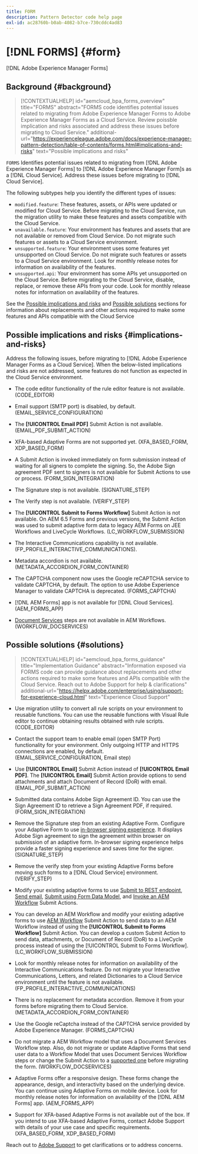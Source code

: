 ```yaml
---
title: FORM
description: Pattern Detector code help page
exl-id: ac28760b-b0ab-4082-b7ce-730cddc4ad83
---
```

# [!DNL FORMS] {#form}

[!DNL Adobe Experience Manager Forms]

## Background {#background}

>[!CONTEXTUALHELP]
>id="aemcloud_bpa_forms_overview"
>title="FORMS"
>abstract="FORMS code identifies potential issues related to migrating from Adobe Experience Manager Forms to Adobe Experience Manager Forms as a Cloud Service. Review poissble implication and risks associated and address these issues before migrating to Cloud Service."
>additional-url="https://experienceleague.adobe.com/docs/experience-manager-pattern-detection/table-of-contents/forms.html#implications-and-risks" text="Possible implications and risks"

`FORMS` Identifies potential issues related to migrating from [!DNL Adobe Experience Manager Forms] to [!DNL Adobe Experience Manager Form]s as a [!DNL Cloud Service]. Address these issues before migrating to [!DNL Cloud Service].

The following subtypes help you identify the different types of issues:

* `modified.feature`: These features, assets, or APIs were updated or modified for Cloud Service. Before migrating to the Cloud Service, run the migration utility to make these features and assets compatible with the Cloud Service.  
* `unavailable.feature`: Your environment has features and assets that are not available or removed from Cloud Service. Do not migrate such features or assets to a Cloud Service environment.
* `unsupported.feature`: Your environment uses some features yet unsupported on Cloud Service. Do not migrate such features or assets to a Cloud Service environment. Look for monthly release notes for information on availability of the features.
* `unsupported.api`: Your environment has some APIs yet unsupported on the Cloud Service. Before migrating to the Cloud Service, disable, replace, or remove these APIs from your code. Look for monthly release notes for information on availability of the features.

See the [Possible implications and risks](#implications-and-risks) and [Possible solutions](#solutions) sections for information about replacements and other actions required to make some features and APIs compatible with the Cloud Service

## Possible implications and risks {#implications-and-risks}

Address the following issues, before migrating to [!DNL Adobe Experience Manager Forms as a Cloud Service]. When the below-listed implications and risks are not addressed, some features do not function as expected in the Cloud Service environment.

* The code editor functionality of the rule editor feature is not available. (CODE_EDITOR)

* Email support (SMTP port) is disabled, by default. (EMAIL_SERVICE_CONFIGURATION)

* The **[!UICONTROL Email PDF]** Submit Action is not available.(EMAIL_PDF_SUBMIT_ACTION)

* XFA-based Adaptive Forms are not supported yet. (XFA_BASED_FORM, XDP_BASED_FORM)

* A Submit Action is invoked immediately on form submission instead of waiting for all signers to complete the signing. So, the Adobe Sign agreement PDF sent to signers is not available for Submit Actions to use or process. (FORM_SIGN_INTEGRATION)  

* The Signature step is not available. (SIGNATURE_STEP)

* The Verify step is not available. (VERIFY_STEP)

* The **[!UICONTROL Submit to Forms Workflow]** Submit Action is not available. On AEM 6.5 Forms and previous versions, the Submit Action was used to submit adaptive form data to legacy AEM Forms on JEE Workflows and LiveCycle Workflows. (LC_WORKFLOW_SUBMISSION)

* The Interactive Communications capability is not available.  (FP_PROFILE_INTERACTIVE_COMMUNICATIONS).

* Metadata accordion is not available. (METADATA_ACCORDION_FORM_CONTAINER)

* The CAPTCHA component now uses the Google reCAPTCHA service to validate CAPTCHA, by default. The option to use Adobe Experience Manager to validate CAPTCHA is deprecated. (FORMS_CAPTCHA)

* [!DNL AEM Forms] app is not available for [!DNL Cloud Services]. (AEM_FORMS_APP)

* [Document Services](https://experienceleague.adobe.com/docs/experience-manager-65/forms/install-aem-forms/osgi-installation/install-configure-document-services.html?lang=en#deployment-topology) steps are not available in AEM Workflows. (WORKFLOW_DOCSERVICES)

## Possible solutions {#solutions}

>[!CONTEXTUALHELP]
>id="aemcloud_bpa_forms_guidance"
>title="Implementation Guidance"
>abstract="Information exposed via FORMS code can provide guidance about replacements and other actions required to make some features and APIs compatible with the Cloud Service. Reach out to Adobe Support for help & clarifications"
>additional-url="https://helpx.adobe.com/enterprise/using/support-for-experience-cloud.html" text="Experience Cloud Support"

* Use migration utility to convert all rule scripts on your environment to reusable functions. You can use the reusable functions with Visual Rule editor to continue obtaining results obtained with rule scripts. (CODE_EDITOR)

* Contact the support team to enable email (open SMTP Port) functionality for your environment. Only outgoing HTTP and HTTPS connections are enabled, by default. (EMAIL_SERVICE_CONFIGURATION, Email step)

* Use **[!UICONTROL Email]** Submit Action instead of **[!UICONTROL Email PDF]**. The **[!UICONTROL Email]** Submit Action provide options to send attachments and attach Document of Record (DoR) with email. (EMAIL_PDF_SUBMIT_ACTION)

* Submitted data contains Adobe Sign Agreement ID. You can use the Sign Agreement ID to retrieve a Sign Agreement PDF, if required.  (FORM_SIGN_INTEGRATION)

* Remove the Signature step from an existing Adaptive Form. Configure your Adaptive Form to use [in-browser signing experience](https://medium.com/adobetech/using-adobe-sign-to-e-sign-an-adaptive-form-heres-the-best-way-to-do-it-dc3e15f9b684). It displays Adobe Sign agreement to sign the agreement within browser on submission of an adaptive form. In-browser signing experience helps provide a faster signing experience and saves time for the signer. (SIGNATURE_STEP)

* Remove the verify step from your existing Adaptive Forms before moving such forms to a [!DNL Cloud Service] environment. (VERIFY_STEP)

* Modify your existing adaptive forms to use [Submit to REST endpoint](https://experienceleague.adobe.com/docs/experience-manager-forms-cloud-service/forms/create-an-adaptive-form/configure-submit-actions-and-metadata-submission/configuring-submit-actions.html#submit-to-rest-endpoint), [Send email](https://experienceleague.adobe.com/docs/experience-manager-forms-cloud-service/forms/create-an-adaptive-form/configure-submit-actions-and-metadata-submission/configuring-submit-actions.html#send-email), [Submit using Form Data Model](https://experienceleague.adobe.com/docs/experience-manager-forms-cloud-service/forms/create-an-adaptive-form/configure-submit-actions-and-metadata-submission/configuring-submit-actions.html#submit-using-form-data-model), and [Invoke an AEM Workflow](https://experienceleague.adobe.com/docs/experience-manager-forms-cloud-service/forms/create-an-adaptive-form/configure-submit-actions-and-metadata-submission/configuring-submit-actions.html#invoke-an-aem-workflow) Submit Actions.

* You can develop an AEM Workflow and modify your existing adaptive forms to use [AEM Workflow](https://experienceleague.adobe.com/docs/experience-manager-forms-cloud-service/forms/create-an-adaptive-form/configure-submit-actions-and-metadata-submission/configuring-submit-actions.html#invoke-an-aem-workflow) Submit Action to send data to an AEM Workflow instead of using the **[!UICONTROL Submit to Forms Workflow]** Submit Action. You can develop a custom Submit Action to send data, attachments, or Document of Record (DoR) to a LiveCycle process instead of using the [!UICONTROL Submit to Forms Workflow]. (LC_WORKFLOW_SUBMISSION)

* Look for monthly release notes for information on availability of the Interactive Communications feature. Do not migrate your Interactive Communications, Letters, and related Dictionaries to a Cloud Service environment until the feature is not available. (FP_PROFILE_INTERACTIVE_COMMUNICATIONS)

* There is no replacement for metadata accordion. Remove it from your forms before migrating them to Cloud Service.(METADATA_ACCORDION_FORM_CONTAINER)

* Use the Google reCaptcha instead of the CAPTCHA service provided by Adobe Experience Manager. (FORMS_CAPTCHA)

* Do not migrate a AEM Workflow model that uses a Document Services Workflow step. Also, do not migrate or update Adaptive Forms that send user data to a Workflow Model that uses Document Services Workflow steps or change the Submit Action to a [supported one](https://experienceleague.adobe.com/docs/experience-manager-forms-cloud-service/forms/create-an-adaptive-form/configure-submit-actions-and-metadata-submission/configuring-submit-actions.html) before migrating the form. (WORKFLOW_DOCSERVICES)

* Adaptive Forms offer a responsive design. These forms change the appearance, design, and interactivity based on the underlying device. You can continue using Adaptive Forms on mobile device. Look for monthly release notes for information on availability of the [!DNL AEM Forms] app. (AEM_FORMS_APP)

* Support for XFA-based Adaptive Forms is not available out of the box. If you intend to use XFA-based Adaptive Forms, contact Adobe Support with details of your use case and specific requirements.(XFA_BASED_FORM, XDP_BASED_FORM)

Reach out to [Adobe Support](https://helpx.adobe.com/enterprise/using/support-for-experience-cloud.html) to get clarifications or to address concerns.
